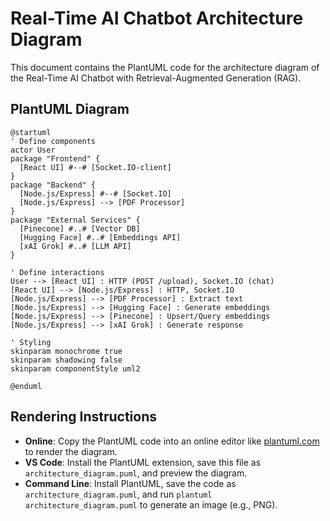 # Real-Time AI Chatbot Architecture Diagram

This document contains the PlantUML code for the architecture diagram of the Real-Time AI Chatbot with Retrieval-Augmented Generation (RAG).

## PlantUML Diagram

```plantuml
@startuml
' Define components
actor User
package "Frontend" {
  [React UI] #--# [Socket.IO-client]
}
package "Backend" {
  [Node.js/Express] #--# [Socket.IO]
  [Node.js/Express] --> [PDF Processor]
}
package "External Services" {
  [Pinecone] #..# [Vector DB]
  [Hugging Face] #..# [Embeddings API]
  [xAI Grok] #..# [LLM API]
}

' Define interactions
User --> [React UI] : HTTP (POST /upload), Socket.IO (chat)
[React UI] --> [Node.js/Express] : HTTP, Socket.IO
[Node.js/Express] --> [PDF Processor] : Extract text
[Node.js/Express] --> [Hugging Face] : Generate embeddings
[Node.js/Express] --> [Pinecone] : Upsert/Query embeddings
[Node.js/Express] --> [xAI Grok] : Generate response

' Styling
skinparam monochrome true
skinparam shadowing false
skinparam componentStyle uml2

@enduml
```

## Rendering Instructions

- **Online**: Copy the PlantUML code into an online editor like [plantuml.com](http://plantuml.com) to render the diagram.
- **VS Code**: Install the PlantUML extension, save this file as `architecture_diagram.puml`, and preview the diagram.
- **Command Line**: Install PlantUML, save the code as `architecture_diagram.puml`, and run `plantuml architecture_diagram.puml` to generate an image (e.g., PNG).
